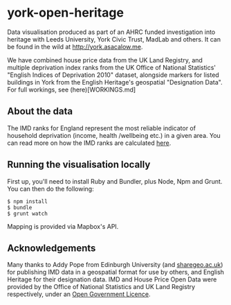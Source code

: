york-open-heritage
==================

Data visualisation produced as part of an AHRC funded investigation into heritage with Leeds University, York Civic Trust, MadLab and others. It can be found in the wild at http://york.asacalow.me.

We have combined house price data from the UK Land Registry, and multiple deprivation index ranks from the UK Office of National Statistics' "English Indices of Deprivation 2010" dataset, alongside markers for listed buildings in York from the English Heritage's geospatial "Designation Data". For full workings, see (here)[WORKINGS.md]

## About the data

The IMD ranks for England represent the most reliable indicator of household deprivation (income, health /wellbeing etc.) in a given area. You can read more on how the IMD ranks are calculated [here](https://www.gov.uk/government/publications/english-indices-of-deprivation-2010).

## Running the visualisation locally

First up, you'll need to install Ruby and Bundler, plus Node, Npm and Grunt. You can then do the following:

    $ npm install
    $ bundle
    $ grunt watch

Mapping is provided via Mapbox's API.

## Acknowledgements

Many thanks to Addy Pope from Edinburgh University (and [sharegeo.ac.uk](http://www.sharegeo.ac.uk/)) for publishing IMD data in a geospatial format for use by others, and English Heritage for their designation data. IMD and House Price Open Data were provided by the Office of National Statistics and UK Land Registry respectively, under an [Open Government Licence](http://www.nationalarchives.gov.uk/doc/open-government-licence/).
